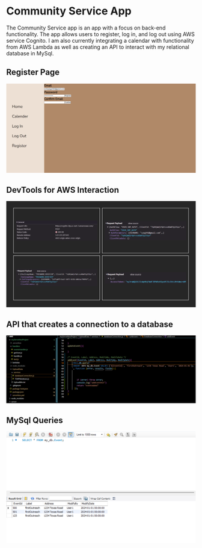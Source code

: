 # Community Service App

The Community Service app is an app with a focus on back-end functionality. The app allows users to register, log in, and log out using AWS service Cognito. I am also currently integrating a calendar with functionality from AWS Lambda as well as creating an API to interact with my relational database in MySql.

## Register Page
![Register Page](/ReadMeIMG/Register.png)

## DevTools for AWS Interaction
![DevTools Screenshots](/ReadMeIMG/Logging%20In.png)

## API that creates a connection to a database
![API that makes database connection](/ReadMeIMG/APIdbconnections.png)

## MySql Queries
![MySql Queries](/ReadMeIMG/MySql.png)